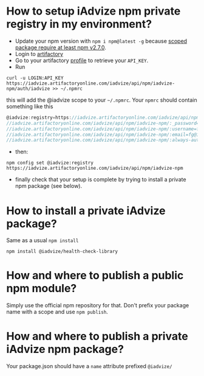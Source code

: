 # How to setup iAdvize npm private registry in my environment?

- Update your npm version with `npm i npm@latest -g` because [scoped package require at least npm v2.7.0](https://docs.npmjs.com/getting-started/scoped-packages#update-npm-and-log-in).
- Login to [artifactory](https://iadvize.artifactoryonline.com/iadvize/webapp/)
- Go to your artifactory [profile](https://iadvize.artifactoryonline.com/iadvize/webapp/#/profile) to retrieve your `API_KEY`.
- Run

```shell
curl -u LOGIN:API_KEY https://iadvize.artifactoryonline.com/iadvize/api/npm/iadvize-npm/auth/iadvize >> ~/.npmrc
```

this will add the @iadvize scope to your `~/.npmrc`. Your `npmrc` should contain something like this

```js
@iadvize:registry=https://iadvize.artifactoryonline.com/iadvize/api/npm/iadvize-npm/
//iadvize.artifactoryonline.com/iadvize/api/npm/iadvize-npm/:_password=an-awesome-and-secure-password-lol
//iadvize.artifactoryonline.com/iadvize/api/npm/iadvize-npm/:username=fgribreau
//iadvize.artifactoryonline.com/iadvize/api/npm/iadvize-npm/:email=fg@iadvize.com
//iadvize.artifactoryonline.com/iadvize/api/npm/iadvize-npm/:always-auth=true
```

- then:

```shell
npm config set @iadvize:registry https://iadvize.artifactoryonline.com/iadvize/api/npm/iadvize-npm
```

- finally check that your setup is complete by trying to install a private npm package (see below).

# How to install a private iAdvize package?

Same as a usual `npm install`

```
npm install @iadvize/health-check-library
```

# How and where to publish a public npm module?

Simply use the official npm repository for that. Don't prefix your package name with a scope and use `npm publish`.

# How and where to publish a private iAdvize npm package?

Your package.json should have a `name` attribute prefixed `@iadvize/`
